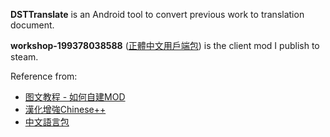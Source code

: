 **DSTTranslate** is an Android tool to convert previous work to translation document.

**workshop-199378038588** ([正體中文用戶端包](https://steamcommunity.com/sharedfiles/filedetails/?id=1993780385)) is the client mod I publish to steam.

Reference from:
* [图文教程 - 如何自建MOD](https://steamcommunity.com/sharedfiles/filedetails/?id=676286328)
* [漢化增強Chinese++](https://steamcommunity.com/sharedfiles/filedetails/?id=1418746242)
* [中文語言包](https://steamcommunity.com/sharedfiles/filedetails/?id=367546858)
